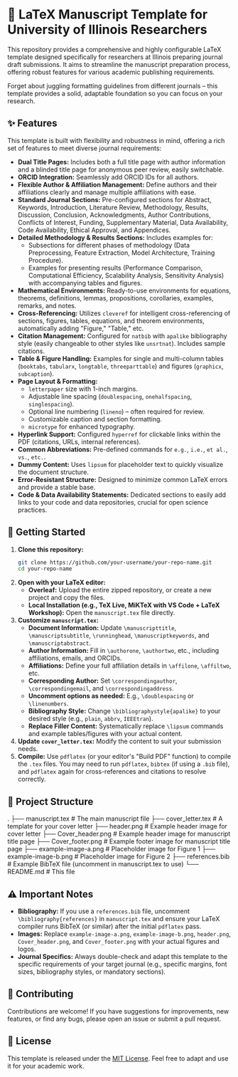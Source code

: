 # 📝 LaTeX Manuscript Template for University of Illinois Researchers

This repository provides a comprehensive and highly configurable LaTeX template designed specifically for researchers at Illinois preparing journal draft submissions. It aims to streamline the manuscript preparation process, offering robust features for various academic publishing requirements.

Forget about juggling formatting guidelines from different journals – this template provides a solid, adaptable foundation so you can focus on your research.

## ✨ Features

This template is built with flexibility and robustness in mind, offering a rich set of features to meet diverse journal requirements:

*   **Dual Title Pages:** Includes both a full title page with author information and a blinded title page for anonymous peer review, easily switchable.
*   **ORCID Integration:** Seamlessly add ORCID IDs for all authors.
*   **Flexible Author & Affiliation Management:** Define authors and their affiliations clearly and manage multiple affiliations with ease.
*   **Standard Journal Sections:** Pre-configured sections for Abstract, Keywords, Introduction, Literature Review, Methodology, Results, Discussion, Conclusion, Acknowledgments, Author Contributions, Conflicts of Interest, Funding, Supplementary Material, Data Availability, Code Availability, Ethical Approval, and Appendices.
*   **Detailed Methodology & Results Sections:** Includes examples for:
    *   Subsections for different phases of methodology (Data Preprocessing, Feature Extraction, Model Architecture, Training Procedure).
    *   Examples for presenting results (Performance Comparison, Computational Efficiency, Scalability Analysis, Sensitivity Analysis) with accompanying tables and figures.
*   **Mathematical Environments:** Ready-to-use environments for equations, theorems, definitions, lemmas, propositions, corollaries, examples, remarks, and notes.
*   **Cross-Referencing:** Utilizes `cleveref` for intelligent cross-referencing of sections, figures, tables, equations, and theorem environments, automatically adding "Figure," "Table," etc.
*   **Citation Management:** Configured for `natbib` with `apalike` bibliography style (easily changeable to other styles like `unsrtnat`). Includes sample citations.
*   **Table & Figure Handling:** Examples for single and multi-column tables (`booktabs`, `tabularx`, `longtable`, `threeparttable`) and figures (`graphicx`, `subcaption`).
*   **Page Layout & Formatting:**
    *   `letterpaper` size with 1-inch margins.
    *   Adjustable line spacing (`doublespacing`, `onehalfspacing`, `singlespacing`).
    *   Optional line numbering (`lineno`) – often required for review.
    *   Customizable caption and section formatting.
    *   `microtype` for enhanced typography.
*   **Hyperlink Support:** Configured `hyperref` for clickable links within the PDF (citations, URLs, internal references).
*   **Common Abbreviations:** Pre-defined commands for `e.g.`, `i.e.`, `et al.`, `vs.`, `etc.`.
*   **Dummy Content:** Uses `lipsum` for placeholder text to quickly visualize the document structure.
*   **Error-Resistant Structure:** Designed to minimize common LaTeX errors and provide a stable base.
*   **Code & Data Availability Statements:** Dedicated sections to easily add links to your code and data repositories, crucial for open science practices.

## 🚀 Getting Started

1.  **Clone this repository:**
    ```bash
    git clone https://github.com/your-username/your-repo-name.git
    cd your-repo-name
    ```
2.  **Open with your LaTeX editor:**
    *   **Overleaf:** Upload the entire zipped repository, or create a new project and copy the files.
    *   **Local Installation (e.g., TeX Live, MiKTeX with VS Code + LaTeX Workshop):** Open the `manuscript.tex` file directly.
3.  **Customize `manuscript.tex`:**
    *   **Document Information:** Update `\manuscripttitle`, `\manuscriptsubtitle`, `\runninghead`, `\manuscriptkeywords`, and `\manuscriptabstract`.
    *   **Author Information:** Fill in `\authorone`, `\authortwo`, etc., including affiliations, emails, and ORCIDs.
    *   **Affiliations:** Define your full affiliation details in `\affilone`, `\affiltwo`, etc.
    *   **Corresponding Author:** Set `\correspondingauthor`, `\correspondingemail`, and `\correspondingaddress`.
    *   **Uncomment options as needed:** E.g., `\doublespacing` or `\linenumbers`.
    *   **Bibliography Style:** Change `\bibliographystyle{apalike}` to your desired style (e.g., `plain`, `abbrv`, `IEEEtran`).
    *   **Replace Filler Content:** Systematically replace `\lipsum` commands and example tables/figures with your actual content.
4.  **Update `cover_letter.tex`:** Modify the content to suit your submission needs.
5.  **Compile:** Use `pdflatex` (or your editor's "Build PDF" function) to compile the `.tex` files. You may need to run `pdflatex`, `bibtex` (if using a `.bib` file), and `pdflatex` again for cross-references and citations to resolve correctly.

## 📂 Project Structure
.
├── manuscript.tex          # The main manuscript file
├── cover_letter.tex        # A template for your cover letter
├── header.png              # Example header image for cover letter
├── Cover_header.png        # Example header image for manuscript title page
├── Cover_footer.png        # Example footer image for manuscript title page
├── example-image-a.png     # Placeholder image for Figure 1
├── example-image-b.png     # Placeholder image for Figure 2
├── references.bib          # Example BibTeX file (uncomment in manuscript.tex to use)
└── README.md               # This file


## ⚠️ Important Notes

*   **Bibliography:** If you use a `references.bib` file, uncomment `\bibliography{references}` in `manuscript.tex` and ensure your LaTeX compiler runs BibTeX (or similar) after the initial `pdflatex` pass.
*   **Images:** Replace `example-image-a.png`, `example-image-b.png`, `header.png`, `Cover_header.png`, and `Cover_footer.png` with your actual figures and logos.
*   **Journal Specifics:** Always double-check and adapt this template to the specific requirements of your target journal (e.g., specific margins, font sizes, bibliography styles, or mandatory sections).

## 🤝 Contributing

Contributions are welcome! If you have suggestions for improvements, new features, or find any bugs, please open an issue or submit a pull request.

## 📄 License

This template is released under the [MIT License](LICENSE). Feel free to adapt and use it for your academic work.
